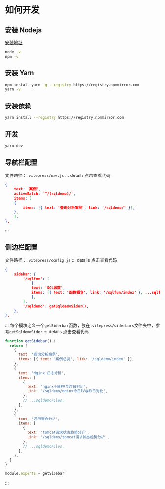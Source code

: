 # 如何开发

## 安装 Nodejs

[安装地址](https://nodejs.org/en/)

```bash
node -v
npm -v
```

## 安装 Yarn

```bash
npm install yarn -g --registry https://registry.npmmirror.com
yarn -v
```

## 安装依赖

```bash
yarn install --registry https://registry.npmmirror.com
```

## 开发

```bash
yarn dev
```

## 导航栏配置

文件路径：`.vitepress/nav.js`
::: details 点击查看代码

```json
{
    text: '案例',
    activeMatch: `^/(sqldemo)/`,
    items: [
    {
        items: [{ text: '查询分析案例', link: '/sqldemo/' }],
    },
    ],
},
```

:::

## 侧边栏配置

文件路径：`.vitepress/config.js`
::: details 点击查看代码

```json
{
    sidebar: {
        '/sqlfun': [
            {
            text: 'SQL函数',
            items: [{ text: '函数概览', link: '/sqlfun/index' }, ...sqlfunFiles],
            },
        ],
        '/sqldemo': getSqldemoSider(),
    },
},
```

:::
每个模块定义一个`getSiderbar`函数，放在`.vitepress/siderbars`文件夹中，参考`getSqldemoSider`
::: details 点击查看代码

```javascript
function getSidebar() {
  return [
    {
      text: '查询分析案例',
      items: [{ text: '案例总览', link: '/sqldemo/index' }],
    },
    {
      text: 'Nginx 日志分析',
      items: [
        {
          text: 'nginx今日PV与昨日对比',
          link: '/sqldemo/nginx今日PV与昨日对比',
        },
        // ...sqldemoFiles,
      ],
    },
    {
      text: '通用聚合分析',
      items: [
        {
          text: 'tomcat请求状态趋势分析',
          link: '/sqldemo/tomcat请求状态趋势分析',
        },
        // ...sqldemoFiles,
      ],
    },
  ]
}

module.exports = getSidebar
```

:::
